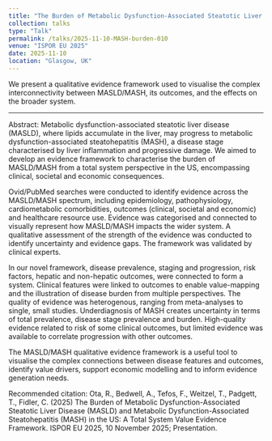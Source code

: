 ```yaml
---
title: "The Burden of Metabolic Dysfunction-Associated Steatotic Liver Disease (MASLD) and Metabolic Dysfunction-Associated Steatohepatitis (MASH) in the US: A Total System Value Evidence Framework"
collection: talks
type: "Talk"
permalink: /talks/2025-11-10-MASH-burden-010
venue: "ISPOR EU 2025"
date: 2025-11-10
location: "Glasgow, UK"
---
```


We present a qualitative evidence framework used to visualise the complex interconnectivity between MASLD/MASH, its outcomes, and the effects on the broader system.

---

Abstract:
Metabolic dysfunction-associated steatotic liver disease (MASLD), where lipids accumulate in the liver, may progress to metabolic dysfunction-associated steatohepatitis (MASH), a disease stage characterised by liver inflammation and progressive damage. We aimed to develop an evidence framework to characterise the burden of MASLD/MASH from a total system perspective in the US, encompassing clinical, societal and economic consequences. 

Ovid/PubMed searches were conducted to identify evidence across the MASLD/MASH spectrum, including epidemiology, pathophysiology, cardiometabolic comorbidities, outcomes (clinical, societal and economic) and healthcare resource use. Evidence was categorised and connected to visually represent how MASLD/MASH impacts the wider system. A qualitative assessment of the strength of the evidence was conducted to identify uncertainty and evidence gaps. The framework was validated by clinical experts.

In our novel framework, disease prevalence, staging and progression, risk factors, hepatic and non-hepatic outcomes, were connected to form a system. Clinical features were linked to outcomes to enable value-mapping and the illustration of disease burden from multiple perspectives. The quality of evidence was heterogenous, ranging from meta-analyses to single, small studies. Underdiagnosis of MASH creates uncertainty in terms of total prevalence, disease stage prevalence and burden. High-quality evidence related to risk of some clinical outcomes, but limited evidence was available to correlate progression with other outcomes.

The MASLD/MASH qualitative evidence framework is a useful tool to visualise the complex connections between disease features and outcomes, identify value drivers, support economic modelling and to inform evidence generation needs.


Recommended citation: Ota, R., Bedwell, A., Tefos, F., Weitzel, T., Padgett, T., Fidler, C. (2025) The Burden of Metabolic Dysfunction-Associated Steatotic Liver Disease (MASLD) and Metabolic Dysfunction-Associated Steatohepatitis (MASH) in the US: A Total System Value Evidence Framework. ISPOR EU 2025, 10 November 2025; Presentation.